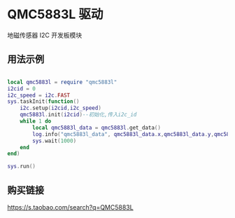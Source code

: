 # QMC5883L 驱动

地磁传感器 I2C 开发板模块

## 用法示例

```lua

local qmc5883l = require "qmc5883l"
i2cid = 0
i2c_speed = i2c.FAST
sys.taskInit(function()
    i2c.setup(i2cid,i2c_speed)
    qmc5883l.init(i2cid)--初始化,传入i2c_id
    while 1 do
        local qmc5883l_data = qmc5883l.get_data()
        log.info("qmc5883l_data", qmc5883l_data.x,qmc5883l_data.y,qmc5883l_data.z,qmc5883l_data.heading,qmc5883l_data.headingDegrees)
        sys.wait(1000)
    end
end)

sys.run()
```

## 购买链接

https://s.taobao.com/search?q=QMC5883L
